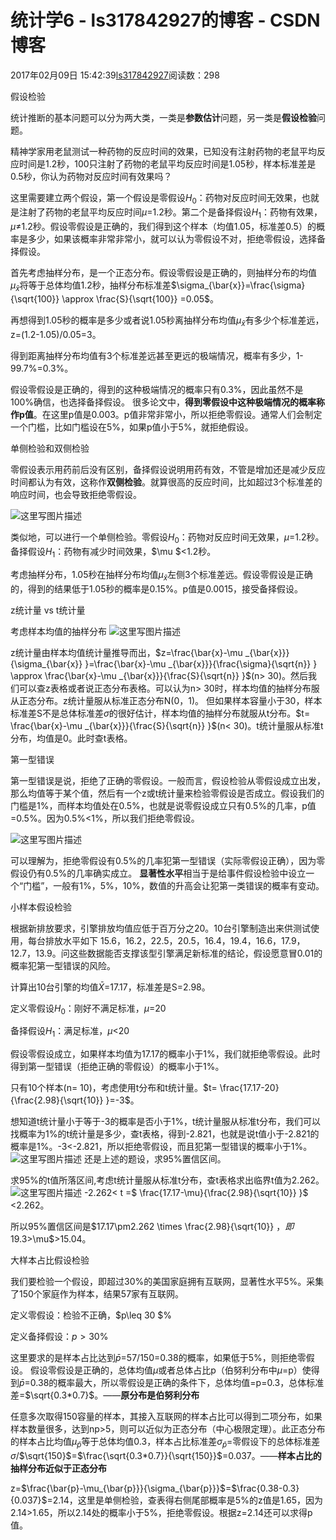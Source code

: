 # 统计学6 - ls317842927的博客 - CSDN博客





2017年02月09日 15:42:39[ls317842927](https://me.csdn.net/ls317842927)阅读数：298








假设检验

统计推断的基本问题可以分为两大类，一类是**参数估计**问题，另一类是**假设检验**问题。

精神学家用老鼠测试一种药物的反应时间的效果，已知没有注射药物的老鼠平均反应时间是1.2秒，100只注射了药物的老鼠平均反应时间是1.05秒，样本标准差是0.5秒，你认为药物对反应时间有效果吗？

这里需要建立两个假设，第一个假设是零假设$H_{0}$：药物对反应时间无效果，也就是注射了药物的老鼠平均反应时间$\mu$=1.2秒。第二个是备择假设$H_{1}$：药物有效果，$\mu \neq$1.2秒。假设零假设是正确的，我们得到这个样本（均值1.05，标准差0.5）的概率是多少，如果该概率非常非常小，就可以认为零假设不对，拒绝零假设，选择备择假设。

首先考虑抽样分布，是一个正态分布。假设零假设是正确的，则抽样分布的均值$\mu_{\bar{x}}$将等于总体均值1.2秒，抽样分布标准差$\sigma_{\bar{x}}=\frac{\sigma}{\sqrt{100}} \approx \frac{S}{\sqrt{100}} =0.05$。 

再想得到1.05秒的概率是多少或者说1.05秒离抽样分布均值$\mu_{\bar{x}}$有多少个标准差远，z=(1.2-1.05)/0.05=3。 

得到距离抽样分布均值有3个标准差远甚至更远的极端情况，概率有多少，1-99.7%=0.3%。 

假设零假设是正确的，得到的这种极端情况的概率只有0.3%，因此虽然不是100%确信，也选择备择假设。
很多论文中，**得到零假设中这种极端情况的概率称作p值**。在这里p值是0.003。p值非常非常小，所以拒绝零假设。通常人们会制定一个门槛，比如门槛设在5%，如果p值小于5%，就拒绝假设。

单侧检验和双侧检验

零假设表示用药前后没有区别，备择假设说明用药有效，不管是增加还是减少反应时间都认为有效，这称作**双侧检验**。就算很高的反应时间，比如超过3个标准差的响应时间，也会导致拒绝零假设。

![这里写图片描述](https://img-blog.csdn.net/20170209192024577?watermark/2/text/aHR0cDovL2Jsb2cuY3Nkbi5uZXQvbHMzMTc4NDI5Mjc=/font/5a6L5L2T/fontsize/400/fill/I0JBQkFCMA==/dissolve/70/gravity/SouthEast)

类似地，可以进行一个单侧检验。零假设$H_{0}$：药物对反应时间无效果，$\mu$=1.2秒。备择假设$H_{1}$：药物有减少时间效果，$\mu $<1.2秒。 

考虑抽样分布，1.05秒在抽样分布均值$\mu_{\bar{x}}$左侧3个标准差远。假设零假设是正确的，得到的结果低于1.05秒的概率是0.15%。p值是0.0015，接受备择假设。

z统计量 vs t统计量

考虑样本均值的抽样分布 
![这里写图片描述](https://img-blog.csdn.net/20170209202109999?watermark/2/text/aHR0cDovL2Jsb2cuY3Nkbi5uZXQvbHMzMTc4NDI5Mjc=/font/5a6L5L2T/fontsize/400/fill/I0JBQkFCMA==/dissolve/70/gravity/SouthEast)

z统计量由样本均值统计量推导而出，$z=\frac{\bar{x}-\mu _{\bar{x}}}{\sigma_{\bar{x}} }=\frac{\bar{x}-\mu _{\bar{x}}}{\frac{\sigma}{\sqrt{n}} } \approx \frac{\bar{x}-\mu _{\bar{x}}}{\frac{S}{\sqrt{n}} }$(n> 30)。然后我们可以查z表格或者说正态分布表格。可以认为n> 30时，样本均值的抽样分布服从正态分布。z统计量服从标准正态分布N(0，1)。
但如果样本容量小于30，样本标准差S不是总体标准差$\sigma$的很好估计，样本均值的抽样分布就服从t分布。$t= \frac{\bar{x}-\mu _{\bar{x}}}{\frac{S}{\sqrt{n}} }$(n< 30)。t统计量服从标准t分布，均值是0。此时查t表格。

第一型错误

第一型错误是说，拒绝了正确的零假设。一般而言，假设检验从零假设成立出发，那么均值等于某个值，然后有一个z或t统计量来检验零假设是否成立。假设我们的门槛是1%，而样本均值处在0.5%，也就是说零假设成立只有0.5%的几率，p值=0.5%。因为0.5%<1%，所以我们拒绝零假设。

![这里写图片描述](https://img-blog.csdn.net/20170209214422476?watermark/2/text/aHR0cDovL2Jsb2cuY3Nkbi5uZXQvbHMzMTc4NDI5Mjc=/font/5a6L5L2T/fontsize/400/fill/I0JBQkFCMA==/dissolve/70/gravity/SouthEast)

可以理解为，拒绝零假设有0.5%的几率犯第一型错误（实际零假设正确），因为零假设仍有0.5%的几率确实成立。 
**显著性水平**相当于是给事件假设检验中设立一个“门槛”，一般有1%，5%，10%，数值的升高会让犯第一类错误的概率有变动。

小样本假设检验

根据新排放要求，引擎排放均值应低于百万分之20。10台引擎制造出来供测试使用，每台排放水平如下 15.6，16.2，22.5，20.5，16.4，19.4，16.6，17.9，12.7，13.9。问这些数据能否支撑该型引擎满足新标准的结论，假设愿意冒0.01的概率犯第一型错误的风险。

计算出10台引擎的均值$\bar{X}$=17.17，标准差是S=2.98。 

定义零假设$H_{0}$：刚好不满足标准，$\mu$=20 

备择假设$H_{1}$：满足标准，$\mu$<20 

假设零假设成立，如果样本均值为17.17的概率小于1%，我们就拒绝零假设。此时得到第一型错误（拒绝正确的零假设）的概率小于1%。 

只有10个样本(n= 10)，考虑使用t分布和t统计量。$t= \frac{17.17-20}{\frac{2.98}{\sqrt{10}} }=-3$。 

想知道t统计量小于等于-3的概率是否小于1%，t统计量服从标准t分布，我们可以找概率为1%的t统计量是多少，查t表格，得到-2.821，也就是说t值小于-2.821的概率是1%。-3<-2.821，所以拒绝零假设，而且犯第一型错误的概率小于1%。 
![这里写图片描述](https://img-blog.csdn.net/20170210094314833?watermark/2/text/aHR0cDovL2Jsb2cuY3Nkbi5uZXQvbHMzMTc4NDI5Mjc=/font/5a6L5L2T/fontsize/400/fill/I0JBQkFCMA==/dissolve/70/gravity/SouthEast)
还是上述的题设，求95%置信区间。 

求95%的t值所落区间,考虑t统计量服从标准t分布，查t表格求出临界t值为2.262。 
![这里写图片描述](https://img-blog.csdn.net/20170210100138637?watermark/2/text/aHR0cDovL2Jsb2cuY3Nkbi5uZXQvbHMzMTc4NDI5Mjc=/font/5a6L5L2T/fontsize/400/fill/I0JBQkFCMA==/dissolve/70/gravity/SouthEast)
-2.262< t =$ \frac{17.17-\mu}{\frac{2.98}{\sqrt{10}} }$ <2.262。

所以95%置信区间是$17.17\pm2.262 \times \frac{2.98}{\sqrt{10}} $，即19.3>$\mu$>15.04。

大样本占比假设检验

我们要检验一个假设，即超过30%的美国家庭拥有互联网，显著性水平5%。采集了150个家庭作为样本，结果57家有互联网。 

定义零假设：检验不正确，$p\leq  30 $% 

定义备择假设：$p> 30$% 

这里要求的是样本占比达到$\bar{p}$=57/150=0.38的概率，如果低于5%，则拒绝零假设。
假设零假设是正确的，总体均值$\mu$或者总体占比p（伯努利分布中$\mu$=p）使得到$\bar{p}$=0.38的概率最大，所以零假设是正确的条件下，总体均值=p=0.3，总体标准差=$\sqrt{0.3*0.7}$。——**原分布是伯努利分布**

任意多次取得150容量的样本，其接入互联网的样本占比可以得到二项分布，如果样本数量很多，达到np>5，则可以近似为正态分布（中心极限定理）。此正态分布的样本占比均值$\mu_{\bar{p}}$等于总体均值0.3，样本占比标准差$\sigma_{\bar{p}}$=零假设下的总体标准差$\sigma$/$\sqrt{150}$=$\frac{\sqrt{0.3*0.7}}{\sqrt{150}}$=0.037。——**样本占比的抽样分布近似于正态分布**

z=$\frac{\bar{p}-\mu_{\bar{p}}}{\sigma_{\bar{p}}}$=$\frac{0.38-0.3}{0.037}$=2.14，这里是单侧检验，查表得右侧尾部概率是5%的z值是1.65，因为2.14>1.65，所以2.14处的概率小于5%，拒绝零假设。根据z=2.14还可以求得p值。









